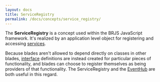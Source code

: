 ```yaml
---
layout: docs
title: ServiceRegistry
permalink: /docs/concepts/service_registry/
---
```


The **ServiceRegistry** is a concept used within the BRJS JavaScript framework. It's realized by an application level object for registering and accessing [services](/docs/concepts/services/).

Because blades aren't allowed to depend directly on classes in other blades, [interface](/docs/concepts/interfaces/) definitions are instead created for particular pieces of functionality, and blades can choose to register themselves as being providers of that functionality. The ServiceRegistry and the [EventHub](/docs/concepts/event_hub/) are both useful in this regard.